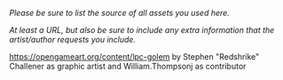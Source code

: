 *Please be sure to list the source of all assets you used here.*

*At least a URL, but also be sure to include any extra information that the artist/author requests you include.*

https://opengameart.org/content/lpc-golem by Stephen "Redshrike" Challener as graphic artist and William.Thompsonj as contributor